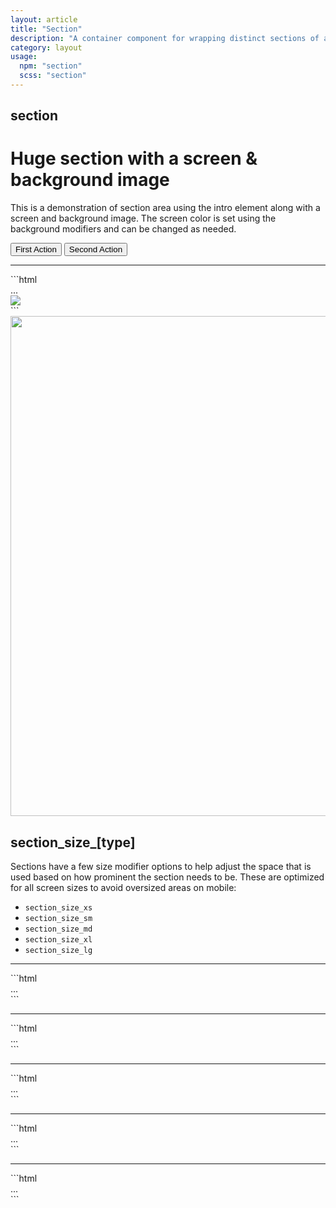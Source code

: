 ```yaml
---
layout: article
title: "Section"
description: "A container component for wrapping distinct sections of a page."
category: layout
usage:
  npm: "section"
  scss: "section"
---
```


## section

<div class="section section_size_xl">
  <div class="section__container container">
    <div class="section__intro type type_invert">
      <h1>Huge section with a screen &amp; background image</h1>
      <p class="text_lead">This is a demonstration of section area using the intro element along with a screen and background image. The screen color is set using the background modifiers and can be changed as needed.</p>
      <div class="level flex_justify_center">
        <button class="button button_color_primary">First Action</button>
        <button class="button button_color_secondary">Second Action</button>
      </div>
    </div>
    <hr class="sep sep_invert margin_vert_md" />
<div class="demo">
<div class="demo__code" markdown="1">
```html
<div class="section section_size_xl">
  <div class="section__container container">
    <div class="section__intro">
      ...
    </div>
  </div>
  <img class="section__background" src="..." />
  <div class="section__screen"></div>
</div>
```
</div>
</div>
  </div>
  <img src="https://picsum.photos/1200/800/?random" class="section__background" width="1200" height="800" />
  <div class="section__screen"></div>
</div>

## section_size_[type]

<div class="type" markdown="1">
Sections have a few size modifier options to help adjust the space that is used based on how prominent the section needs to be. These are optimized for all screen sizes to avoid oversized areas on mobile:

* `section_size_xs`
* `section_size_sm`
* `section_size_md`
* `section_size_xl`
* `section_size_lg`
</div>



<hr class="sep" />

<div class="section section_size_xs">
<div class="section__container container">
<div class="demo">
<div class="demo__code" markdown="1">
```html
<div class="section section_size_xs">
  ...
</div>
```
</div>
</div>
</div>
</div>

<hr class="sep" />

<div class="section section_size_sm">
<div class="section__container container">
<div class="demo">
<div class="demo__code" markdown="1">
```html
<div class="section section_size_sm">
...
</div>
```
</div>
</div>
</div>
</div>

<hr class="sep" />

<div class="section section_size_md">
<div class="section__container container">
<div class="demo">
<div class="demo__code" markdown="1">
```html
<div class="section section_size_md">
...
</div>
```
</div>
</div>
</div>
</div>

<hr class="sep" />

<div class="section section_size_lg">
<div class="section__container container">
<div class="demo">
<div class="demo__code" markdown="1">
```html
<div class="section section_size_lg">
...
</div>
```
</div>
</div>
</div>
</div>

<hr class="sep" />

<div class="section section_size_xl">
<div class="section__container container">
<div class="demo">
<div class="demo__code" markdown="1">
```html
<div class="section section_size_xl">
...
</div>
```
</div>
</div>
</div>
</div>
